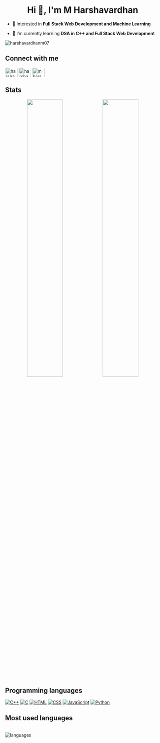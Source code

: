 <h1 align="center">Hi 👋, I'm M Harshavardhan</h1>

- 👀 Interested in **Full Stack Web Development and Machine Learning**

- 🌱 I’m currently learning **DSA in C++ and Full Stack Web Development**

<p align="left"> <img src="https://komarev.com/ghpvc/?username=harshavardhanm07&label=Profile%20Visits&color=0e75b6&style=flat" alt="harshavardhanm07" /> </p>

## Connect with me
<p align="left">
<a href="https://www.linkedin.com/in/m-harshavardhan/" target="blank"><img align="center" src="https://raw.githubusercontent.com/rahuldkjain/github-profile-readme-generator/master/src/images/icons/Social/linked-in-alt.svg" alt="harshavardhanm07" height="30" width="40" /></a>
<a href="https://instagram.com/harshaagowdaa" target="blank"><img align="center" src="https://raw.githubusercontent.com/rahuldkjain/github-profile-readme-generator/master/src/images/icons/Social/instagram.svg" alt="harshaagowdaa" height="30" width="40" /></a>
<a href="https://twitter.com/mharshaavardhan" target="blank"><img align="center" src="https://raw.githubusercontent.com/rahuldkjain/github-profile-readme-generator/master/src/images/icons/Social/twitter.svg" alt="mharshaavardhan" height="30" width="40" /></a>
</p>

 ## Stats
  
<p align="center">
  <img width="48%" src="https://github-readme-stats.vercel.app/api?username=harshavardhanm07&show_icons=true&cache_seconds=86400&theme=transparent"/>
  <img width="48%" src="https://streak-stats.demolab.com?user=harshavardhanm07&theme=transparent"/>
</p>
 
 ## Programming languages

<p>
      <a href="https://github.com/search?q=user%3Aharshavardhanm07+language%3Acpp"><img alt="C++" src="https://custom-icon-badges.herokuapp.com/badge/C++-9C033A.svg?logo=cpp2&logoColor=white"></a>
     <a href="https://github.com/search?q=user%3Aharshavardhanm07+language%3Ac"><img alt="C" src="https://custom-icon-badges.herokuapp.com/badge/C-03599C.svg?logo=c-in-hexagon&logoColor=white"></a>
     <a href="https://github.com/search?q=user%3Aharshavardhanm07+language%3Ahtml"><img alt="HTML" src="https://img.shields.io/badge/HTML-E34F26.svg?logo=html5&logoColor=white"></a>
     <a href="https://github.com/search?q=user%3Aharshavardhanm07+language%3Acss"><img alt="CSS"
src="https://img.shields.io/badge/CSS-1572B6.svg?logo=css3&logoColor=white"></a>
     <a href="https://github.com/search?q=user%3Aharshavardhanm07+language%3Ajavascript"><img alt="JavaScript"
src="https://img.shields.io/badge/JavaScript-F7DF1E.svg?logo=javascript&logoColor=white"></a>
<a href="https://github.com/search?q=user%3harshavardhanm07+language%3Apython"><img alt="Python" src="https://img.shields.io/badge/Python-14354C.svg?logo=python&logoColor=white"></a>
</p>


## Most used languages

<p align = "left" ><br> 
  <img alt="languages" src="https://github-readme-stats.vercel.app/api/top-langs/?username=harshavardhanm07&langs_count=8&theme=transparent&layout=compact&hide_border=true" />
</p>
